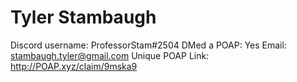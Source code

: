 # Tyler Stambaugh

Discord username: ProfessorStam#2504
DMed a POAP: Yes
Email: stambaugh.tyler@gmail.com
Unique POAP Link: http://POAP.xyz/claim/9mska9